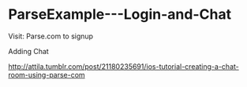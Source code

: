 ParseExample---Login-and-Chat
=============================

Visit: Parse.com to signup

Adding Chat

http://attila.tumblr.com/post/21180235691/ios-tutorial-creating-a-chat-room-using-parse-com
